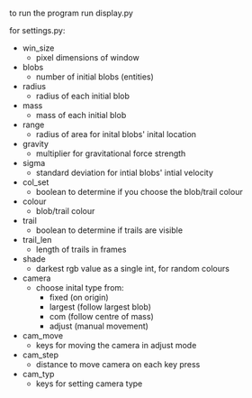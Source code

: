 to run the program run display.py  
  
for settings.py:
- win_size
  - pixel dimensions of window  
- blobs
  - number of initial blobs (entities)  
- radius
  - radius of each initial blob  
- mass
  - mass of each initial blob  
- range
  - radius of area for inital blobs' inital location  
- gravity
  - multiplier for gravitational force strength  
- sigma
  - standard deviation for intial blobs' intial velocity  
- col_set
  - boolean to determine if you choose the blob/trail colour  
- colour
  - blob/trail colour  
- trail
  - boolean to determine if trails are visible  
- trail_len
  - length of trails in frames  
- shade
  - darkest rgb value as a single int, for random colours  
- camera
  - choose inital type from:
    - fixed (on origin)
    - largest (follow largest blob)
    - com (follow centre of mass)
    - adjust (manual movement)  
- cam_move
  - keys for moving the camera in adjust mode  
- cam_step
  - distance to move camera on each key press  
- cam_typ
  - keys for setting camera type  
